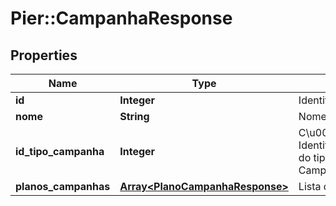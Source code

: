# Pier::CampanhaResponse

## Properties
Name | Type | Description | Notes
------------ | ------------- | ------------- | -------------
**id** | **Integer** | Identificador da campanha | [optional] 
**nome** | **String** | Nome da campanha | [optional] 
**id_tipo_campanha** | **Integer** | C\u00C3\u00B3digo de Identifica\u00C3\u00A7\u00C3\u00A3o do tipo de campanha a qual a a Campanha pertence | [optional] 
**planos_campanhas** | [**Array&lt;PlanoCampanhaResponse&gt;**](PlanoCampanhaResponse.md) | Lista de planos associados a Campanha | 



